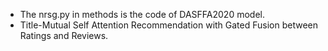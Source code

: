 * The nrsg.py in methods is the code of DASFFA2020 model.
* Title-Mutual Self Attention Recommendation with Gated Fusion between Ratings and Reviews.
